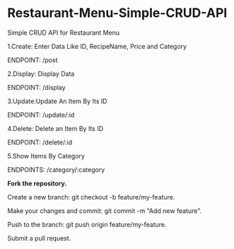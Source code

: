 # Restaurant-Menu-Simple-CRUD-API 
Simple CRUD API for Restaurant Menu

1.Create: Enter Data Like ID, RecipeName, Price and Category

ENDPOINT: /post

2.Display: Display Data

ENDPOINT: /display

3.Update:Update An Item By Its ID

ENDPOINT: /update/:id 

4.Delete: Delete an Item By Its ID

ENDPOINT: /delete/:id 

5.Show Items By Category

ENDPOINTS: /category/:category

<b>Fork the repository.</b>

Create a new branch: git checkout -b feature/my-feature.

Make your changes and commit: git commit -m "Add new feature".

Push to the branch: git push origin feature/my-feature.

Submit a pull request.


